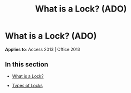 ﻿---
title: What is a Lock? (ADO)
TOCTitle: What is a Lock?
ms:assetid: 4afca839-ccc6-4310-8cda-a31374fe2433
ms:mtpsurl: https://msdn.microsoft.com/en-us/library/JJ249233(v=office.15)
ms:contentKeyID: 48544680
ms.date: 09/18/2015
mtps_version: v=office.15
---

# What is a Lock? (ADO)


**Applies to**: Access 2013 | Office 2013

## In this section

  - [What is a Lock?](what-is-a-lock.md)

  - [Types of Locks](types-of-locks.md)

